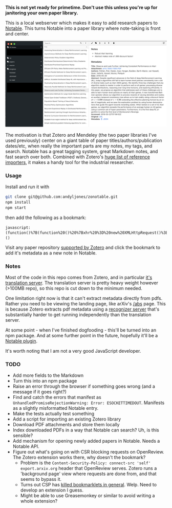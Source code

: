 **This is not yet ready for primetime. Don't use this unless you're up for janitoring your own paper library.**

This is a local webserver which makes it easy to add research papers to [Notable](https://github.com/notable/notable). This turns Notable into a paper library where note-taking is front and center.

<p align="center"> 
    <img src="screenshot.png" alt="Screenshot of Notable with an imported paper">
</p>

The motivation is that Zotero and Mendeley (the two paper libraries I've used previously) center on a giant table of paper titles/authors/publication dates/etc, when really the important parts are my notes, my tags, and search. Notable has a great tagging system, great Markdown notes, and fast search over both. Combined with Zotero's [huge list of reference importers](https://github.com/zotero/translators), it makes a handy tool for the industrial researcher.

### Usage
Install and run it with

```bash
git clone git@github.com:andyljones/zonotable.git
npm install
npm start
```
then add the following as a bookmark:
```
javascript:(function()%7B(function%20()%20%7Bxhr%20%3D%20new%20XMLHttpRequest()%3Bxhr.open('POST'%2C%20encodeURI('http%3A%2F%2F127.0.0.1%3A1969%2Fnotable'))%3Bxhr.send(document.location.href)%3B%7D())%7D)()
```
Visit any paper repository [supported by Zotero](https://github.com/zotero/translators) and click the bookmark to add it's metadata as a new note in Notable.

### Notes
Most of the code in this repo comes from Zotero, and in particular [it's translation server](https://github.com/zotero/translation-server). The translation server is pretty heavy weight however (>100MB repo), so this repo is cut down to the minimum needed.

One limitation right now is that it can't extract metadata directly from pdfs. Rather you need to be viewing the landing page, like arXiv's [/abs](https://arxiv.org/abs/1707.06347) page. This is because Zotero extracts pdf metadata using a [recognizer server](https://github.com/zotero/recognizer-server) that's substantially harder to get running independently than the translation server.

At some point - when I've finished dogfooding - this'll be turned into an npm package. And at some further point in the future, hopefully it'll be a [Notable plugin](https://github.com/notable/notable/issues/128).

It's worth noting that I am not a very good JavaScript developer.

### TODO
* Add more fields to the Markdown
* Turn this into an npm package
* Raise an error through the browser if something goes wrong (and a message if it goes right?)
* Find and catch the errors that manifest as `UnhandledPromiseRejectionWarning: Error: ESOCKETTIMEDOUT`. Manifests as a slightly misformatted Notable entry.
* Make the tests actually test something
* Add a script for importing an existing Zotero library
* Download PDF attachments and store them locally
* Index downloaded PDFs in a way that Notable can search? Uh, is this sensible?
* Add mechanism for opening newly added papers in Notable. Needs a Notable API.
* Figure out what's going on with CSR blocking requests on OpenReview. The Zotero extension works there, why doesn't the bookmark?
    * Problem is the `Content-Security-Policy: connect-src 'self' export.arxiv.org` header that OpenReview serves. Zotero runs a 'background page' view where requests are done from, and that seems to bypass it.
    * Turns out CSP has [killed bookmarklets in general](https://geordgez.github.io/jots/2017/12/31/xss-csp-bookmarklet). Welp. Need to develop an extension I guess. 
    * Might be able to use Greasemonkey or similar to avoid writing a whole extension?